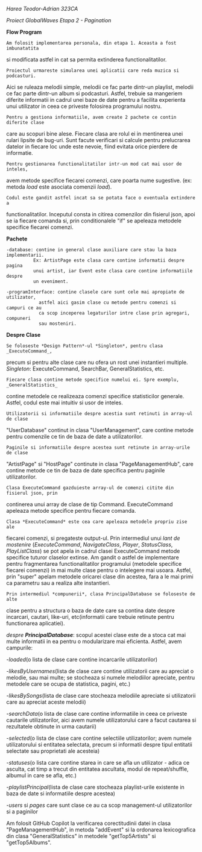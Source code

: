 _Harea Teodor-Adrian_
_323CA_

*Proiect GlobalWaves*
*Etapa 2 - Pagination*

**Flow Program**

    Am folosit implementarea personala, din etapa 1. Aceasta a fost imbunatatita
si modificata astfel in cat sa permita extinderea functionalitatilor.

    Proiectul urmareste simularea unei aplicatii care reda muzica si podcasturi.
Aici se ruleaza melodii simple, melodii ce fac parte dintr-un playlist, melodii
ce fac parte dintr-un album si podcasturi. Astfel, trebuie sa mangeriem diferite
informatii in cadrul unei baze de date pentru a facilita experienta unui
utilizator in ceea ce priveste folosirea programului nostru.

    Pentru a gestiona informatiile, avem create 2 pachete ce contin diferite clase
care au scopuri bine alese. Fiecare clasa are rolul ei in mentinerea unei rulari
lipsite de bug-uri. Sunt facute verificari si calcule pentru prelucrarea datelor
in fiecare loc unde este nevoie, fiind evitata orice pierdere de informatie.

    Pentru gestionarea functionalitatilor intr-un mod cat mai usor de inteles,
avem metode specifice fiecarei comenzi, care poarta nume sugestive. (ex: metoda
_load_ este asociata comenzii *load*).

    Codul este gandit astfel incat sa se potata face o eventuala extindere a 
functionalitatilor. Inceputul consta in citirea comenzilor din fisierul json,
apoi se ia fiecare comanda si, prin conditionalele "if" se apeleaza metodele
specifice fiecarei comenzi.

**Pachete**
    
    -database: contine in general clase auxiliare care stau la baza implementarii.
              Ex: ArtistPage este clasa care contine informatii despre pagina
              unui artist, iar Event este clasa care contine informatiile despre
              un eveniment.
    
    -programInterface: contine clasele care sunt cele mai apropiate de utilizator,
                astfel aici gasim clase cu metode pentru comenzi si campuri ce au
                ca scop inceperea legaturilor intre clase prin agregari, compuneri
                sau mosteniri.

**Despre Clase**

    Se foloseste *Design Pattern*-ul *Singleton*, pentru clasa _ExecuteCommand_,
precum si pentru alte clase care nu ofera un rost unei instantieri multiple.
    *Singleton*: ExecuteCommand, SearchBar, GeneralStatistics, etc.

    Fiecare clasa contine metode specifice numelui ei. Spre exemplu, _GeneralStatistics_
contine metodele ce realizeaza comenzi specifice statisticilor generale. Astfel, codul
este mai intuitiv si usor de inteles.

    Utilizatorii si informatiile despre acestia sunt retinuti in array-ul de clase
"UserDatabase" continut in clasa "UserManagement", care contine metode pentru comenzile
ce tin de baza de date a utilizatorilor.

    Paginile si informatiile despre acestea sunt retinute in array-urile de clase
"ArtistPage" si "HostPage" continute in clasa "PageManagementHub", care contine metode
ce tin de baza de date specifica pentru paginile utilizatorilor. 

    Clasa ExecuteCommand gazduieste array-ul de comenzi citite din fisierul json, prin
continerea unui array de clase de tip Command. ExecuteCommand apeleaza metode specifice
pentru fiecare comanda.

    Clasa *ExecuteCommand* este cea care apeleaza metodele propriu zise ale
fiecarei comenzi, si pregateste output-ul. 
    Prin intermediul unui *lant de mostenire* (_ExecuteCommand_, _NavigateClass_,
_Player_, _StatusClass_, _PlayListClass_) se pot apela in cadrul clasei ExecuteCommand
metode specifice tuturor claselor extinse. Am gandit o astfel de implementare
pentru fragmentarea functionalitatilor programului (metodele specifice fiecarei
comenzi) in mai multe clase pentru o intelegere mai usoara. Astfel, prin "super"
apelam metodele oricarei clase din acestea, fara a le mai primi ca parametru sau
a realiza alte instantieri.

    Prin intermediul *compunerii*, clasa PrincipalDatabase se foloseste de alte
clase pentru a structura o baza de date care sa contina date despre incarcari,
cautari, like-uri, etc(informatii care trebuie retinute pentru functionarea
aplicatiei).

*despre **PrincipalDatabase***: scopul acestei clase este de a stoca cat mai multe
informatii in ea pentru o modularizare mai eficienta. Astfel, avem campurile:

-_loaded_(o lista de clase care contine incarcarile utilizatorilor)

-_likesByUsernames_(lista de clase care contine utilizatorii care au apreciat
o melodie, sau mai multe; se stocheaza si numele melodiilor apreciate, pentru
metodele care se ocupa de statistica, pagini, etc.)

-_likesBySongs_(lista de clase care stocheaza melodiile apreciate si utilizatorii care
au apreciat aceste melodii)

-_searchData_(o lista de clase care contine informatiile in ceea ce priveste cautarile
utilizatorilor, aici avem numele utilizatorului care a facut cautarea si rezultatele
obtinute in urma cautarii)

-_selected_(o lista de clase care contine selectiile utilizatorilor; avem numele
utilizatorului si entitatea selectata, precum si informatii despre tipul entitatii
selectate sau proprietati ale acesteia)

-_statuses_(o lista care contine starea in care se afla un utilizator - adica ce asculta,
cat timp a trecut din entitatea ascultata, modul de repeat/shuffle, albumul in care se afla,
etc.)

-_playlistPrincipal_(lista de clase care stocheaza playlist-urile existente in baza de date si
informatiile despre acestea)

-_users_ si _pages_ care sunt clase ce au ca scop management-ul utilizatorilor si a paginilor

Am folosit GitHub Copilot la verificarea corectitudinii datei in clasa "PageManagementHub",
in metoda "addEvent" si la ordonarea lexicografica din clasa "GeneralStatistics" in metodele
"getTop5Artists" si "getTop5Albums".
